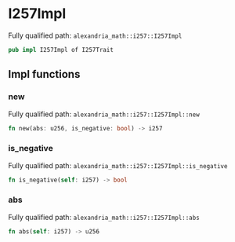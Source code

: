 # I257Impl

Fully qualified path: `alexandria_math::i257::I257Impl`

```rust
pub impl I257Impl of I257Trait
```

## Impl functions

### new

Fully qualified path: `alexandria_math::i257::I257Impl::new`

```rust
fn new(abs: u256, is_negative: bool) -> i257
```


### is_negative

Fully qualified path: `alexandria_math::i257::I257Impl::is_negative`

```rust
fn is_negative(self: i257) -> bool
```


### abs

Fully qualified path: `alexandria_math::i257::I257Impl::abs`

```rust
fn abs(self: i257) -> u256
```


